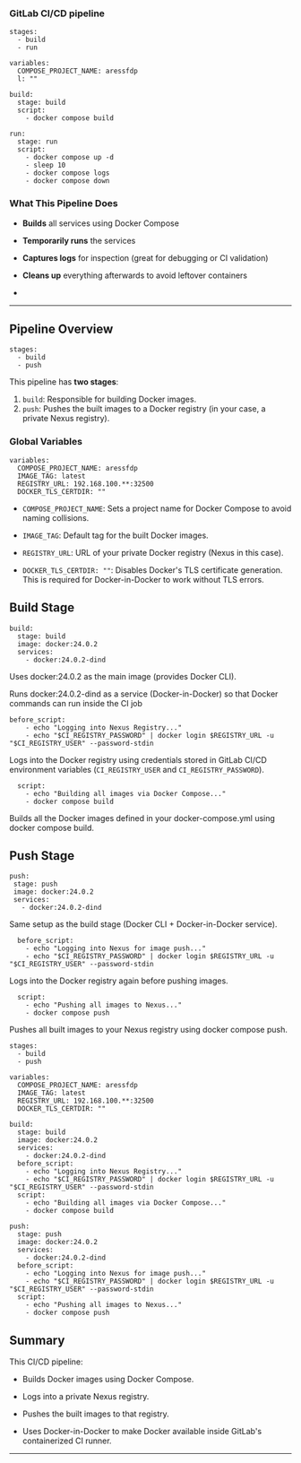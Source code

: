 ### GitLab CI/CD pipeline

```
stages:
  - build
  - run

variables:
  COMPOSE_PROJECT_NAME: aressfdp
  l: ""  

build:
  stage: build
  script:
    - docker compose build

run:
  stage: run
  script:
    - docker compose up -d
    - sleep 10
    - docker compose logs
    - docker compose down
```
### **What This Pipeline Does**

- **Builds** all services using Docker Compose
    
- **Temporarily runs** the services
    
- **Captures logs** for inspection (great for debugging or CI validation)
    
- **Cleans up** everything afterwards to avoid leftover containers
- 
----

## **Pipeline Overview**

```
stages:
  - build
  - push
```


This pipeline has **two stages**:

1. `build`: Responsible for building Docker images.
2. `push`: Pushes the built images to a Docker registry (in your case, a private Nexus registry).
### Global Variables
```
variables:
  COMPOSE_PROJECT_NAME: aressfdp
  IMAGE_TAG: latest
  REGISTRY_URL: 192.168.100.**:32500
  DOCKER_TLS_CERTDIR: ""

```

- `COMPOSE_PROJECT_NAME`: Sets a project name for Docker Compose to avoid naming collisions.
    
- `IMAGE_TAG`: Default tag for the built Docker images.
    
- `REGISTRY_URL`: URL of your private Docker registry (Nexus in this case).
    
- `DOCKER_TLS_CERTDIR: ""`: Disables Docker's TLS certificate generation. This is required for Docker-in-Docker to work without TLS errors.
 ##  Build Stage
 
 
```
build:
  stage: build
  image: docker:24.0.2
  services:
    - docker:24.0.2-dind

```
Uses docker:24.0.2 as the main image (provides Docker CLI).

Runs docker:24.0.2-dind as a service (Docker-in-Docker) so that Docker commands can run inside the CI job
```
before_script:
    - echo "Logging into Nexus Registry..."
    - echo "$CI_REGISTRY_PASSWORD" | docker login $REGISTRY_URL -u "$CI_REGISTRY_USER" --password-stdin
```
Logs into the Docker registry using credentials stored in GitLab CI/CD environment variables (`CI_REGISTRY_USER` and `CI_REGISTRY_PASSWORD`). 
```
  script:
    - echo "Building all images via Docker Compose..."
    - docker compose build

```

Builds all the Docker images defined in your docker-compose.yml using docker compose build.

 ## Push Stage
 ```
 push:
  stage: push
  image: docker:24.0.2
  services:
    - docker:24.0.2-dind

```
Same setup as the build stage (Docker CLI + Docker-in-Docker service).
```
  before_script:
    - echo "Logging into Nexus for image push..."
    - echo "$CI_REGISTRY_PASSWORD" | docker login $REGISTRY_URL -u "$CI_REGISTRY_USER" --password-stdin

```
Logs into the Docker registry again before pushing images.
```
  script:
    - echo "Pushing all images to Nexus..."
    - docker compose push
```

Pushes all built images to your Nexus registry using docker compose push.
```
stages:
  - build
  - push

variables:
  COMPOSE_PROJECT_NAME: aressfdp
  IMAGE_TAG: latest
  REGISTRY_URL: 192.168.100.**:32500
  DOCKER_TLS_CERTDIR: ""

build:
  stage: build
  image: docker:24.0.2
  services:
    - docker:24.0.2-dind
  before_script:
    - echo "Logging into Nexus Registry..."
    - echo "$CI_REGISTRY_PASSWORD" | docker login $REGISTRY_URL -u "$CI_REGISTRY_USER" --password-stdin
  script:
    - echo "Building all images via Docker Compose..."
    - docker compose build

push:
  stage: push
  image: docker:24.0.2
  services:
    - docker:24.0.2-dind
  before_script:
    - echo "Logging into Nexus for image push..."
    - echo "$CI_REGISTRY_PASSWORD" | docker login $REGISTRY_URL -u "$CI_REGISTRY_USER" --password-stdin
  script:
    - echo "Pushing all images to Nexus..."
    - docker compose push
```

## Summary

This CI/CD pipeline:

- Builds Docker images using Docker Compose.
    
- Logs into a private Nexus registry.
    
- Pushes the built images to that registry.
    
- Uses Docker-in-Docker to make Docker available inside GitLab's containerized CI runner.

----
